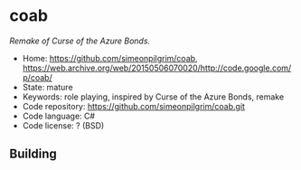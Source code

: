 # coab

_Remake of Curse of the Azure Bonds._

- Home: https://github.com/simeonpilgrim/coab, https://web.archive.org/web/20150506070020/http://code.google.com/p/coab/
- State: mature
- Keywords: role playing, inspired by Curse of the Azure Bonds, remake
- Code repository: https://github.com/simeonpilgrim/coab.git
- Code language: C#
- Code license: ? (BSD)

## Building
